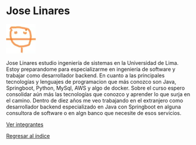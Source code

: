 # Jose Linares

![Jose Linares](linares.jpg)

Jose Linares estudio ingeniería de sistemas en la Universidad de Lima. Estoy preparandome para especializarme en ingeniería de software y trabajar como desarrollador backend. En cuanto a las principales tecnologías y lenguajes de programacion que más conozco son Java, Springboot, Python, MySql, AWS y algo de docker. Sobre el curso espero consolidar aún más las tecnologías que conozco y aprender lo que surja en el camino. Dentro de diez años me veo trabajando en el extranjero como desarrollador backend especializado en Java con Springboot en alguna consultora de software o en algn banco que necesite de esos servicios.

[Ver integrantes](../integrantes.md)

[Regresar al índice](../../proyecto.md)
